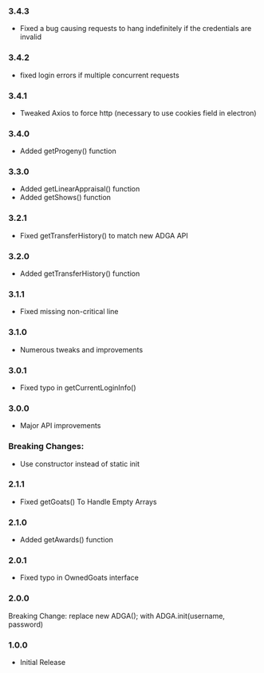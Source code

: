 ### 3.4.3 
* Fixed a bug causing requests to hang indefinitely if the credentials are invalid


### 3.4.2 
* fixed login errors if multiple concurrent requests


### 3.4.1 
* Tweaked Axios to force http (necessary to use cookies field in electron)


### 3.4.0 
* Added getProgeny() function


### 3.3.0 
* Added getLinearAppraisal() function
* Added getShows() function


### 3.2.1 
* Fixed getTransferHistory() to match new ADGA API


### 3.2.0 
* Added getTransferHistory() function


### 3.1.1 
* Fixed missing non-critical line


### 3.1.0 
* Numerous tweaks and improvements


### 3.0.1 
* Fixed typo in getCurrentLoginInfo()


### 3.0.0 
* Major API improvements
### Breaking Changes:
* Use constructor instead of static init


### 2.1.1 
* Fixed getGoats() To Handle Empty Arrays


### 2.1.0 
* Added getAwards() function


### 2.0.1 
* Fixed typo in OwnedGoats interface


### 2.0.0 
Breaking Change:
replace new ADGA(); with ADGA.init(username, password)


### 1.0.0 
* Initial Release
